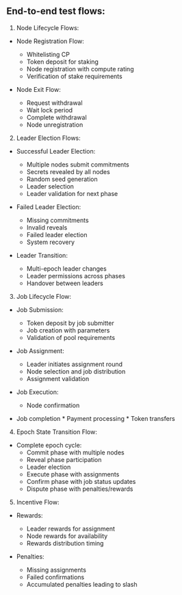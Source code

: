 ## End-to-end test flows:

1. Node Lifecycle Flows:
  - Node Registration Flow:
    * Whitelisting CP
    * Token deposit for staking
    * Node registration with compute rating
    * Verification of stake requirements

  - Node Exit Flow:
    * Request withdrawal
    * Wait lock period
    * Complete withdrawal
    * Node unregistration

2. Leader Election Flows:
  - Successful Leader Election:
    * Multiple nodes submit commitments
    * Secrets revealed by all nodes
    * Random seed generation
    * Leader selection
    * Leader validation for next phase

  - Failed Leader Election:
    * Missing commitments
    * Invalid reveals
    * Failed leader election
    * System recovery

  - Leader Transition:
    * Multi-epoch leader changes
    * Leader permissions across phases
    * Handover between leaders

3. Job Lifecycle Flow:
  - Job Submission:
    * Token deposit by job submitter
    * Job creation with parameters
    * Validation of pool requirements

  - Job Assignment:
    * Leader initiates assignment round
    * Node selection and job distribution
    * Assignment validation

  - Job Execution:
    * Node confirmation
   * Job completion 
    * Payment processing
    * Token transfers

4. Epoch State Transition Flow:
  - Complete epoch cycle:
    * Commit phase with multiple nodes
    * Reveal phase participation
    * Leader election 
    * Execute phase with assignments
    * Confirm phase with job status updates
    * Dispute phase with penalties/rewards

5. Incentive Flow:
  - Rewards:
    * Leader rewards for assignment
    * Node rewards for availability
    * Rewards distribution timing

  - Penalties:
    * Missing assignments
    * Failed confirmations
    * Accumulated penalties leading to slash
